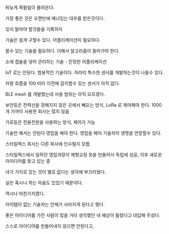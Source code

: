 뒤늦게 쪽팔림이 몰려온다.

가장 좋은 것은 오랜만에 매너있는 대우를 받은것이다.

잊지 말아야 할것들을 기록하자

기술은 쉽게 구할수 있다. 어플리케이션이 필요하다.

쓸수 있는 기술을 필요하다. 더해서 알고리즘이 들어가야 한다.

소에 캡슐을 넣어 관리하는 기술 - 진정한 어플리케이션

IoT 로는 안된다. 범용적인 기술이다. 차라리 특수한 센서를 개발하는것이 나을수 있다.

차량 흐름을 100 미터 이전에 감지할수 있는 센서가 아직 없다.

BLE mesh 를 개발했는데 사용 범위는 아직 모르겠다.

보안등은 전력선을 정해지지 않은 곳에서 빼오는 방식, LoRa 로 제어해야 한다. 1000 개 가까이 사용한 회사는 많지 않음

가로등은 전용전원을 사용하는 방식, 제어가 가능

기술만 해서는 안된다 영업을 해야 한다. 영업을 해야 기술자의 생명을 연장할수 있다.

스타일렉스 회사는 다른 회사에 인수될지 모름

스타일렉스에서 일하던 영업과장이 체형교정 옷을 만들어서 독립에 성공, 이후 새로운 아이디어를 찾고 있는 중

내가 가지로 있는 것이 별로 없다는 생각에 부끄러웠다.

실은 혹시나 하는 마음도 있었기 때문이다.

역시나 마찬가지였다.

아이템이 없는 기술자는 언제가 사라지게 된다고 했다.

좋은 아이디어를 가진 사람이 많을 거라 생각했던 내 예상이 틀렸다고 대답해 주셨다.

스스로 아이디어를 만들어내지 않으면 안된다고,
